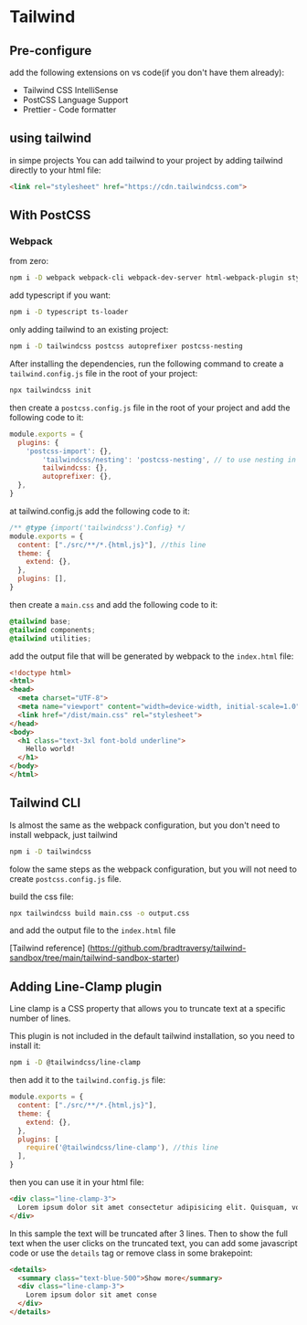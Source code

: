 # Tailwind

## Pre-configure
add the following extensions on vs code(if you don't have them already):
- Tailwind CSS IntelliSense
- PostCSS Language Support
- Prettier - Code formatter
## using tailwind

in simpe projects You can add tailwind to your project by adding tailwind directly to your html file:
```html
<link rel="stylesheet" href="https://cdn.tailwindcss.com">
```

## With PostCSS

### Webpack
from zero:
```bash
npm i -D webpack webpack-cli webpack-dev-server html-webpack-plugin style-loader css-loader postcss-loader tailwindcss postcss autoprefixer
```

add typescript if you want:
```bash
npm i -D typescript ts-loader
```

only adding tailwind to an existing project:
```bash
npm i -D tailwindcss postcss autoprefixer postcss-nesting
```	

After installing the dependencies, run the following command to create a `tailwind.config.js` file in the root of your project:
```bash
npx tailwindcss init
```

then create a `postcss.config.js` file in the root of your project and add the following code to it:
```js
module.exports = {
  plugins: {
    'postcss-import': {},
		'tailwindcss/nesting': 'postcss-nesting', // to use nesting in tailwind
		tailwindcss: {},
		autoprefixer: {},
  },
}
```

at tailwind.config.js add the following code to it:
```js
/** @type {import('tailwindcss').Config} */
module.exports = {
  content: ["./src/**/*.{html,js}"], //this line
  theme: {
    extend: {},
  },
  plugins: [],
}
```

then create a `main.css` and add the following code to it:
```css
@tailwind base;
@tailwind components;
@tailwind utilities;
```

add the output file that will be generated by webpack to the `index.html` file:
```html
<!doctype html>
<html>
<head>
  <meta charset="UTF-8">
  <meta name="viewport" content="width=device-width, initial-scale=1.0">
  <link href="/dist/main.css" rel="stylesheet">
</head>
<body>
  <h1 class="text-3xl font-bold underline">
    Hello world!
  </h1>
</body>
</html>
```

## Tailwind CLI

Is almost the same as the webpack configuration, but you don't need to install webpack, just tailwind
```bash
npm i -D tailwindcss
```

folow the same steps as the webpack configuration, but you will not need to create `postcss.config.js` file.

build the css file:
```bash
npx tailwindcss build main.css -o output.css
```
and add the output file to the `index.html` file

[Tailwind reference] (https://github.com/bradtraversy/tailwind-sandbox/tree/main/tailwind-sandbox-starter)

## Adding Line-Clamp plugin
  Line clamp is a CSS property that allows you to truncate text at a specific number of lines.

  This plugin is not included in the default tailwind installation, so you need to install it:

  ```bash
  npm i -D @tailwindcss/line-clamp
  ```

  then add it to the `tailwind.config.js` file:
  ```js
  module.exports = {
    content: ["./src/**/*.{html,js}"],
    theme: {
      extend: {},
    },
    plugins: [
      require('@tailwindcss/line-clamp'), //this line
    ],
  }
  ```

  then you can use it in your html file:

  ```html
  <div class="line-clamp-3">
    Lorem ipsum dolor sit amet consectetur adipisicing elit. Quisquam, voluptatum. lorem ipsum dolor sit amet consectetur adipisicing elit. Quisquam, voluptatum. lorem ipsum dolor sit amet consectetur adipisicing elit. Quisquam, voluptatum. lorem ipsum dolor sit amet consectetur adipisicing elit. Quisquam, voluptatum.
  </div>

```

In this sample the text will be truncated after 3 lines. Then to show the full text when the user clicks on the truncated text, you can add some javascript code or use the `details` tag or remove class in some brakepoint:

```html
<details>
  <summary class="text-blue-500">Show more</summary>
  <div class="line-clamp-3">
    Lorem ipsum dolor sit amet conse
  </div>
</details>
```